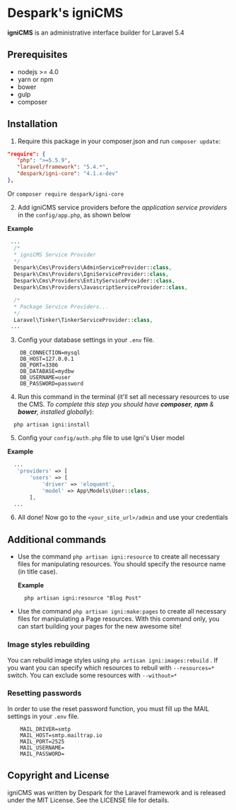 # Despark's igniCMS

**igniCMS** is an administrative interface builder for Laravel 5.4

## Prerequisites

 - nodejs >= 4.0
 - yarn or npm
 - bower
 - gulp
 - composer

## Installation

1. Require this package in your composer.json and run `composer update`:

  ```json
  "require": {
     "php": ">=5.5.9",
     "laravel/framework": "5.4.*",
     "despark/igni-core": "4.1.x-dev"
  },
  ```

  Or `composer require despark/igni-core`

2. Add igniCMS service providers before the _application service providers_ in the `config/app.php`, as shown below 

  **Example**

  ```php
   ...
    /*
    * igniCMS Service Provider
    */
    Despark\Cms\Providers\AdminServiceProvider::class,
    Despark\Cms\Providers\IgniServiceProvider::class,
    Despark\Cms\Providers\EntityServiceProvider::class,
    Despark\Cms\Providers\JavascriptServiceProvider::class,

    /*
    * Package Service Providers...
    */
    Laravel\Tinker\TinkerServiceProvider::class,
   ...
  ```
  
3. Config your database settings in your `.env` file.

```
    DB_CONNECTION=mysql
    DB_HOST=127.0.0.1
    DB_PORT=3306
    DB_DATABASE=mydbw
    DB_USERNAME=user
    DB_PASSWORD=password
```

4. Run this command in the terminal (it'll set all necessary resources to use the CMS. _To complete this step you should have **composer**, **npm** & **bower**, installed globally_):

  ```
    php artisan igni:install
  ```
  
5. Config your `config/auth.php` file to use Igni's User model

**Example**

 ```php
   ...
    'providers' => [
        'users' => [
            'driver' => 'eloquent',
            'model' => App\Models\User::class,
        ],
   ...
  ```

6. All done! Now go to the `<your_site_url>/admin` and use your credentials

## Additional commands

- Use the command `php artisan igni:resource` to create all necessary files for manipulating resources. You should specify the resource name (in title case).

  **Example**

  ```
    php artisan igni:resource "Blog Post"
  ```

- Use the command `php artisan igni:make:pages` to create all necessary files for manipulating a Page resources. With this command only, you can start building your pages for the new awesome site!

### Image styles rebuilding ###
You can rebuild image styles using `php artisan igni:images:rebuild` . If you want you can specify which resources to rebuil with `--resources=*` switch.
You can exclude some resources with `--without=*`

### Resetting passwords ###
In order to use the reset password function, you must fill up the MAIL settings in your `.env` file.

```
    MAIL_DRIVER=smtp
    MAIL_HOST=smtp.mailtrap.io
    MAIL_PORT=2525
    MAIL_USERNAME=
    MAIL_PASSWORD=
```

## Copyright and License

igniCMS was written by Despark for the Laravel framework and is released under the MIT License. See the LICENSE file for details.
